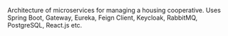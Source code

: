 Architecture of microservices for managing a housing cooperative. Uses Spring Boot, Gateway, Eureka, Feign Client, Keycloak, RabbitMQ, PostgreSQL, React.js etc.

